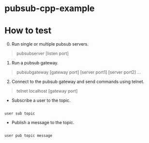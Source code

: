 # pubsub-cpp-example

How to test
===
0. Run single or multiple pubsub servers.
> pubsubserver [listen port]

1. Run a pubsub gateway.
> pubsubgateway [gateway port] [server port1] [server port2] ...

2. Connect to the pubsub gateway and send commands using telnet.
> telnet localhost [gateway port]

* Subscribe a user to the topic.
<code>
user sub topic
</code>

* Publish a message to the topic.
<code>
user pub topic message
</code>
